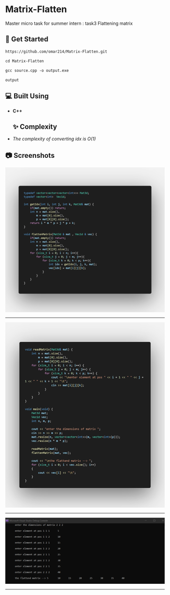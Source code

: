 # Matrix-Flatten

Master micro task for summer intern : task3 Flattening matrix

## 🏁 Get Started <a name = "Install"></a>

```
https://github.com/omar214/Matrix-Flatten.git
```

```
cd Matrix-Flatten
```

```
gcc source.cpp -o output.exe
```

```
output 
```

## 💻 Built Using <a name = "tech"></a>

- **C++**
  
  ## ✨ Complexity

- *The complexity of converting idx is O(1)*

## 📷 Screenshots

<div name="Screenshots" align="center">                     
 <img title="" src="./screens/01.png" alt="s1" width=""></a> 
 <hr>                                                        
 <img title="" src="./screens/02.png" alt="s2" width=""></a> 
 <hr>                                                        
 <img title="" src="./screens/03.png" alt="s3" width=""></a> 
 <hr>                                                        
 </div>
